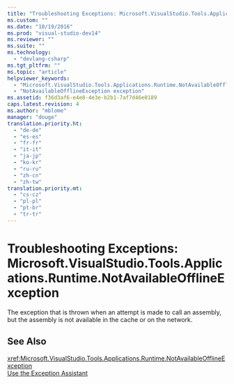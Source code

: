 ```yaml
---
title: "Troubleshooting Exceptions: Microsoft.VisualStudio.Tools.Applications.Runtime.NotAvailableOfflineException | testtitle"
ms.custom: ""
ms.date: "10/19/2016"
ms.prod: "visual-studio-dev14"
ms.reviewer: ""
ms.suite: ""
ms.technology: 
  - "devlang-csharp"
ms.tgt_pltfrm: ""
ms.topic: "article"
helpviewer_keywords: 
  - "Microsoft.VisualStudio.Tools.Applications.Runtime.NotAvailableOfflineException exception"
  - "NotAvailableOfflineException exception"
ms.assetid: f36d3af6-e4e8-4e3e-b2b1-7af7d46e0189
caps.latest.revision: 4
ms.author: "mblome"
manager: "douge"
translation.priority.ht: 
  - "de-de"
  - "es-es"
  - "fr-fr"
  - "it-it"
  - "ja-jp"
  - "ko-kr"
  - "ru-ru"
  - "zh-cn"
  - "zh-tw"
translation.priority.mt: 
  - "cs-cz"
  - "pl-pl"
  - "pt-br"
  - "tr-tr"
---
```

# Troubleshooting Exceptions: Microsoft.VisualStudio.Tools.Applications.Runtime.NotAvailableOfflineException
The exception that is thrown when an attempt is made to call an assembly, but the assembly is not available in the cache or on the network.  
  
## See Also  
 <xref:Microsoft.VisualStudio.Tools.Applications.Runtime.NotAvailableOfflineException>   
 [Use the Exception Assistant](../Topic/How%20to:%20Use%20the%20Exception%20Assistant.md)
